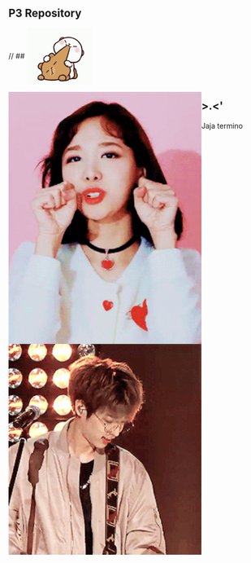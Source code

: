 
## P3 Repository

// ## <img src="source/tenor.gif" width="128" align="center"> 


 <img src="source/heh.gif" width="380" align="left"> 


 <img src="source/ze.gif" width="380" align="left"> 



## >.<'

Jaja termino
